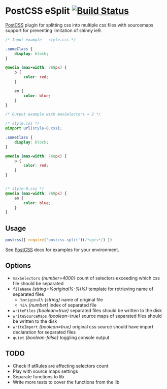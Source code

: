 # PostCSS eSplit [![Build Status][ci-img]][ci]

[PostCSS] plugin for splitting css into multiple css files with sourcemaps support for preventing limitation of shinny ie9.

[PostCSS]: https://github.com/postcss/postcss
[ci-img]:  https://travis-ci.org/VitaliyR/postcss-esplit.svg
[ci]:      https://travis-ci.org/VitaliyR/postcss-esplit

```css
/* Input example - style.css */

.someClass {
    display: block;
}

@media (max-width: 768px) {
    p {
        color: red;
    }

    em {
        color: blue;
    }
}
```

```css
/* Output example with maxSelectors = 2 */

/* style.css */
@import url(style-0.css);

.someClass {
    display: block;
}

@media (max-width: 768px) {
    p {
        color: red;
    }
}


/* style-0.css */
@media (max-width: 768px) {
    em {
        color: blue;
    }
}
```

## Usage

```js
postcss([ require('postcss-split')(/*opts*/) ])
```

See [PostCSS] docs for examples for your environment.

## Options
* `maxSelectors`    *{number=4000}* count of selectors exceeding which css file should be separated
* `fileName` *{string=%original%-%i%}* template for retrieving name of separated files
    * `%original%` *{string}* name of original file
    * `%i%` *{number}* index of separated file
* `writeFiles` *{boolean=true}* separated files should be written to the disk
* `writeSourceMaps` *{boolean=true}* source maps of separated files should be written to the disk
* `writeImport` *{boolean=true}* original css source should have import declaration for separated files
* `quiet` *{boolean-false}* toggling console output

## TODO
* Check if atRules are affecting selectors count
* Play with source maps settings
* Separate functions to lib
* Write more tests to cover the functions from the lib
